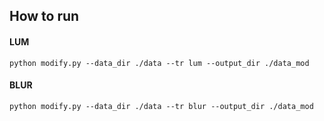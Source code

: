 ## How to run

#### LUM
```
python modify.py --data_dir ./data --tr lum --output_dir ./data_mod
```


#### BLUR
```
python modify.py --data_dir ./data --tr blur --output_dir ./data_mod
```